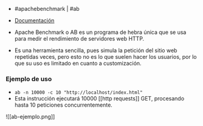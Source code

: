 - #apachebenchmark | #ab 
- [Documentación](https://httpd.apache.org/docs/2.2/programs/ab.html)

- Apache Benchmark o AB es un programa de hebra única que se usa para medir el rendimiento de servidores web HTTP.
- Es una herramienta sencilla, pues simula la petición del sitio web repetidas veces, pero esto no es lo que suelen hacer los usuarios, por lo que su uso es limitado en cuanto a customización.

### Ejemplo de uso
- `ab -n 10000 -c 10 "http://localhost/index.html"`
- Esta instrucción ejecutará 10000 [[http requests]] GET, procesando hasta 10 peticiones concurrentemente.

![[ab-ejemplo.png]]

